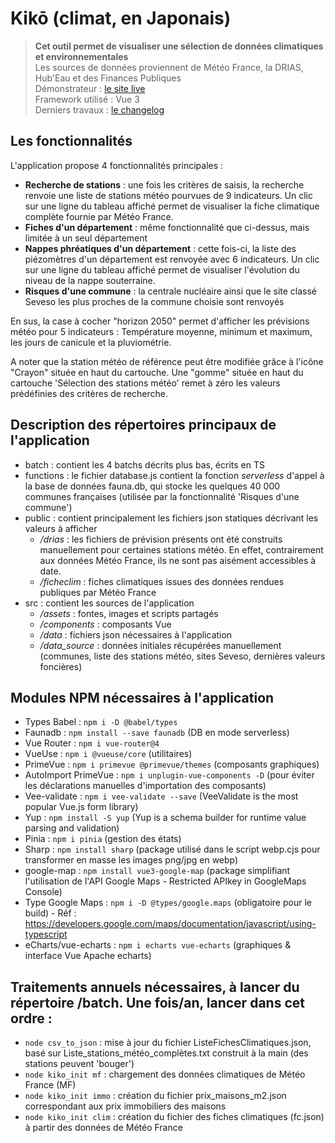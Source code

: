 # Kikō (climat, en Japonais)

> **Cet outil permet de visualiser une sélection de données climatiques et environnementales**<br>
> Les sources de données proviennent de Météo France, la DRIAS, Hub'Eau et des Finances Publiques<br>
> Démonstrateur : [le site live](https://kiko.andretonic.fr/)<br>
> Framework utilisé : Vue 3<br>
> Derniers travaux : [le changelog](https://kiko.andretonic.fr/changelog)<br>

## Les fonctionnalités

L'application propose 4 fonctionnalités principales :
- **Recherche de stations** : une fois les critères de saisis, la recherche renvoie une liste de stations météo pourvues de 9 indicateurs. Un clic sur une ligne du tableau affiché permet de visualiser la fiche climatique complète fournie par Météo France.
- **Fiches d'un département** : même fonctionnalité que ci-dessus, mais limitée à un seul département
- **Nappes phréatiques d'un département** : cette fois-ci, la liste des piézomètres d'un département est renvoyée avec 6 indicateurs. Un clic sur une ligne du tableau affiché permet de visualiser l'évolution du niveau de la nappe souterraine.
- **Risques d'une commune** : la centrale nucléaire ainsi que le site classé Seveso les plus proches de la commune choisie sont renvoyés

En sus, la case à cocher "horizon 2050" permet d'afficher les prévisions météo pour 5 indicateurs : Température moyenne, minimum et maximum, les jours de canicule et la pluviométrie.

A noter que la station météo de référence peut être modifiée grâce à l'icône "Crayon" située en haut du cartouche. Une "gomme" située en haut du cartouche 'Sélection des stations météo' remet à zéro les valeurs prédéfinies des critères de recherche.

## Description des répertoires principaux de l'application

- batch : contient les 4 batchs décrits plus bas, écrits en TS<br>
- functions : le fichier database.js contient la fonction *serverless* d'appel à la base de données fauna.db, qui stocke les quelques 40 000 communes françaises (utilisée par la fonctionnalité 'Risques d'une commune')<br>
- public : contient principalement les fichiers json statiques décrivant les valeurs à afficher
    - */drias* : les fichiers de prévision présents ont été construits manuellement pour certaines stations météo. En effet, contrairement aux données Météo France, ils ne sont pas aisément accessibles à date.
    - */ficheclim* : fiches climatiques issues des données rendues publiques par Météo France
- src : contient les sources de l'application
    - */assets* : fontes, images et scripts partagés
    - */components* : composants Vue
    - */data* : fichiers json nécessaires à l'application
    - */data_source* : données initiales récupérées manuellement (communes, liste des stations météo, sites Seveso, dernières valeurs foncières)

## Modules NPM nécessaires à l'application

- Types Babel : ```npm i -D @babel/types```
- Faunadb : ```npm install --save faunadb``` (DB en mode serverless)
- Vue Router : ```npm i vue-router@4```
- VueUse : ```npm i @vueuse/core``` (utilitaires)
- PrimeVue : ```npm i primevue @primevue/themes``` (composants graphiques)
- AutoImport PrimeVue : ```npm i unplugin-vue-components -D``` (pour éviter les déclarations manuelles d'importation des composants)
- Vee-validate : ```npm i vee-validate --save``` (VeeValidate is the most popular Vue.js form library)
- Yup : ```npm install -S yup``` (Yup is a schema builder for runtime value parsing and validation)
- Pinia : ```npm i pinia``` (gestion des états)
- Sharp : ```npm install sharp``` (package utilisé dans le script webp.cjs pour transformer en masse les images png/jpg en webp)
- google-map : ```npm install vue3-google-map``` (package simplifiant l'utilisation de l'API Google Maps - Restricted APIkey in GoogleMaps Console)
- Type Google Maps : ```npm i -D @types/google.maps``` (obligatoire pour le build) - Réf : https://developers.google.com/maps/documentation/javascript/using-typescript
- eCharts/vue-echarts : ```npm i echarts vue-echarts``` (graphiques & interface Vue Apache echarts)

## Traitements annuels nécessaires, à lancer du répertoire /batch. Une fois/an, lancer dans cet ordre :

- ```node csv_to_json```    : mise à jour du fichier ListeFichesClimatiques.json, basé sur Liste_stations_météo_complètes.txt construit à la main (des stations peuvent 'bouger')
- ```node kiko_init mf```   : chargement des données climatiques de Météo France (MF)
- ```node kiko_init immo``` : création du fichier prix_maisons_m2.json correspondant aux prix immobiliers des maisons
- ```node kiko_init clim``` : création du fichier des fiches climatiques (fc.json) à partir des données de Météo France

